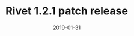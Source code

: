 ---
title: Rivet 1.2.1 patch release
description: Rivet 1.2.1 is now available. This patch release fixes a bug in the modal JavaScript where using a modal without a corresponding trigger would throw errors.
date: "2019-01-31"
notificationOnly: true
externalURL: https://github.com/indiana-university/rivet-source/releases/tag/v1.2.1
---